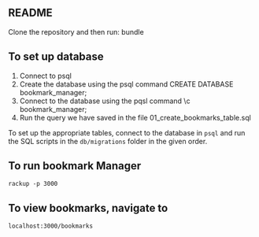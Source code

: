 ## README

Clone the repository and then run:
bundle

## To set up database

1. Connect to psql
2. Create the database using the psql command CREATE DATABASE bookmark_manager;
3. Connect to the database using the pqsl command \c bookmark_manager;
4. Run the query we have saved in the file 01_create_bookmarks_table.sql

To set up the appropriate tables, connect to the database in `psql` and run the SQL scripts in the `db/migrations` folder in the given order.

## To run bookmark Manager

```
rackup -p 3000
```

## To view bookmarks, navigate to

`localhost:3000/bookmarks`
